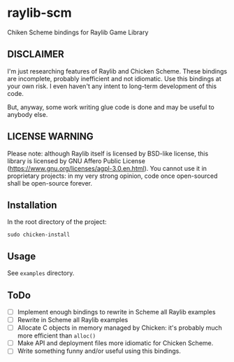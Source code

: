 # raylib-scm

Chiken Scheme bindings for Raylib Game Library

## DISCLAIMER

I'm just researching features of Raylib and Chicken Scheme. These bindings are incomplete, probably inefficient and not idiomatic.  Use this bindings at your own risk. I even haven't any intent to long-term development of this code.

But, anyway, some work writing glue code is done and may be useful to anybody else.

## LICENSE WARNING

Please note: although Raylib itself is licensed by BSD-like license, this library is licensed by GNU Affero Public License (https://www.gnu.org/licenses/agpl-3.0.en.html). You cannot use it in proprietary projects: in my very strong opinion, code once open-sourced shall be open-source forever.

## Installation

In the root directory of the project:
```
sudo chicken-install
```

## Usage

See `examples` directory.

## ToDo

 - [ ] Implement enough bindings to rewrite in Scheme all Raylib examples
 - [ ] Rewrite in Scheme all Raylib examples
 - [ ] Allocate C objects in memory managed by Chicken: it's probably much more efficient than `alloc()`
 - [ ] Make API and deployment files more idiomatic for Chicken Scheme.
 - [ ] Write something funny and/or useful using this bindings.

